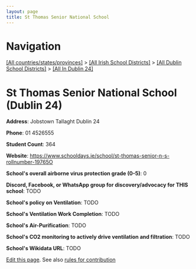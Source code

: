 ```yaml
---
layout: page
title: St Thomas Senior National School
---
```

# Navigation

[[All countries/states/provinces]](../../../..) > [[All Irish School Districts]](../../..) > [[All Dublin School Districts]](../..) > [[All In Dublin 24]](..)

# St Thomas Senior National School (Dublin 24)

**Address**: Jobstown Tallaght Dublin 24

**Phone**: 01 4526555

**Student Count**: 364

**Website**: <https://www.schooldays.ie/school/st-thomas-senior-n-s-rollnumber-19765O>

**School's overall airborne virus protection grade (0-5)**: 0

**Discord, Facebook, or WhatsApp group for discovery/advocacy for THIS school**: TODO

**School's policy on Ventilation**: TODO

**School's Ventilation Work Completion**: TODO

**School's Air-Purification**: TODO

**School's CO2 monitoring to actively drive ventilation and filtration**: TODO

**School's Wikidata URL**: TODO


[Edit this page](https://github.com/ventilate-schools/Ireland/edit/main/./Dublin_24/St_Thomas_Senior_National_School.md). See also [rules for contribution](../../../contribution-rules/)